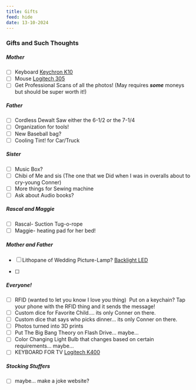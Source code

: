 ```yaml
---
title: Gifts
feed: hide
date: 13-10-2024
---
```

### Gifts and Such Thoughts

  
  

##### Mother
 - [ ] Keyboard [Keychron K10](https://www.amazon.com/Keychron-Bluetooth-Wireless-Mechanical-Multitasking/dp/B08MKSNYJD/ref=sr_1_20?sr=8-20)
 - [ ] Mouse [Logitech 305](https://www.amazon.com/gp/product/B086PJKVVT/ref=ppx_yo_dt_b_search_asin_title?ie=UTF8&psc=1)
 - [ ] Get Professional Scans of all the photos! (May requires ***some*** moneys but should be super worth it!)
##### Father
- [ ] Cordless Dewalt Saw either the 6-1/2 or the 7-1/4
- [ ] Organization for tools!
- [ ] New Baseball bag?
- [ ] Cooling Tint! for Car/Truck

##### Sister
- [ ] Music Box? 
- [ ] Chibi of Me and sis (The one that we Did when I was in overalls about to cry-young Conner)
- [ ] More things for Sewing machine
- [ ] Ask about Audio books?

##### Rascal and Maggie
- [ ] Rascal- Suction Tug-o-rope
- [ ] Maggie- heating pad for her bed!
##### Mother and Father
- [ ]  Lithopane of Wedding Picture-Lamp? [Backlight LED](https://us.store.bambulab.com/collections/makers-supply/products/lithophane-led-backlight-board-kit)

- [ ] 
##### Everyone! 
- [ ] RFID (wanted to let you know I love you thing)  Put on a keychain? Tap your phone with the RFID thing and it sends the message!
- [ ] Custom dice for Favorite Child.... its only Conner on there. 
- [ ] Custom dice that says who picks dinner... its only Conner on there.
- [ ] Photos turned into 3D prints
- [ ] Put The Big Bang Theory on Flash Drive... maybe... 
- [ ] Color Changing Light Bulb that changes based on certain requirements... maybe... 
- [ ] KEYBOARD FOR TV [Logitech K400](https://www.amazon.com/Logitech-Wireless-Keyboard-Touchpad-PC-connected/dp/B014EUQOGK/ref=sr_1_3?sr=8-3)

##### Stocking Stuffers
- [ ] maybe... make a joke website?